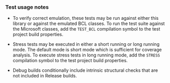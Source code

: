 ### Test usage notes

* To verify correct emulation, these tests may be run against either this library
or against the emulated BCL classes.
To run the test suite against the Microsoft classes,
add the `TEST_BCL` compilation symbol to the test project build properties.

* Stress tests may be executed in either a short running or long running mode.
The default mode is short mode which is sufficient for coverage analysis.
To execute stress tests in long running mode,
add the `STRESS` compilation symbol to the test project build properties.

* Debug builds conditionally include intrinsic structural checks
that are not included in Release builds.
